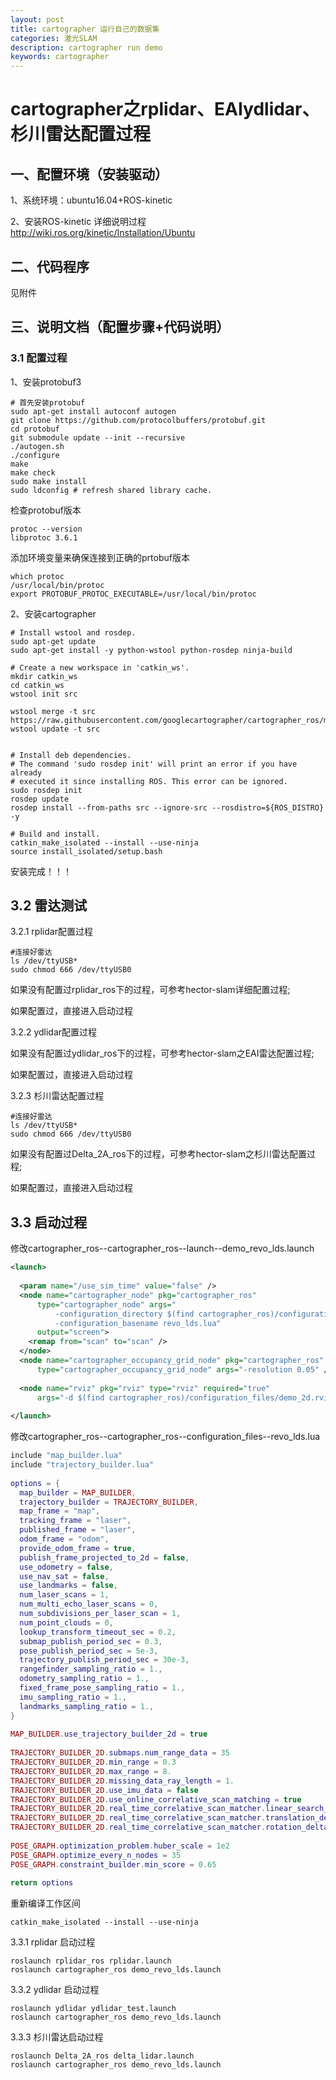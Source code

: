 ```yaml
---
layout: post
title: cartographer 运行自己的数据集
categories: 激光SLAM
description: cartographer run demo
keywords: cartographer
---
```

# cartographer之rplidar、EAIydlidar、杉川雷达配置过程

## 一、配置环境（安装驱动）

1、系统环境：ubuntu16.04+ROS-kinetic

2、安装ROS-kinetic 详细说明过程 http://wiki.ros.org/kinetic/Installation/Ubuntu

## 二、代码程序

见附件

## 三、说明文档（配置步骤+代码说明）

### 3.1 配置过程

1、安装protobuf3

```
# 首先安装protobuf
sudo apt-get install autoconf autogen
git clone https://github.com/protocolbuffers/protobuf.git
cd protobuf
git submodule update --init --recursive
./autogen.sh
./configure
make
make check
sudo make install
sudo ldconfig # refresh shared library cache.
```

检查protobuf版本

```
protoc --version
libprotoc 3.6.1
```

添加环境变量来确保连接到正确的prtobuf版本

```
which protoc
/usr/local/bin/protoc
export PROTOBUF_PROTOC_EXECUTABLE=/usr/local/bin/protoc
```

2、安装cartographer

```
# Install wstool and rosdep.
sudo apt-get update
sudo apt-get install -y python-wstool python-rosdep ninja-build

# Create a new workspace in 'catkin_ws'.
mkdir catkin_ws
cd catkin_ws
wstool init src

wstool merge -t src https://raw.githubusercontent.com/googlecartographer/cartographer_ros/master/cartographer_ros.rosinstall
wstool update -t src


# Install deb dependencies.
# The command 'sudo rosdep init' will print an error if you have already
# executed it since installing ROS. This error can be ignored.
sudo rosdep init
rosdep update
rosdep install --from-paths src --ignore-src --rosdistro=${ROS_DISTRO} -y

# Build and install.
catkin_make_isolated --install --use-ninja
source install_isolated/setup.bash

```

安装完成！！！

## 3.2 雷达测试

3.2.1 rplidar配置过程

```
#连接好雷达
ls /dev/ttyUSB*
sudo chmod 666 /dev/ttyUSB0
```

如果没有配置过rplidar_ros下的过程，可参考hector-slam详细配置过程;

如果配置过，直接进入启动过程

3.2.2 ydlidar配置过程

如果没有配置过ydlidar_ros下的过程，可参考hector-slam之EAI雷达配置过程;

如果配置过，直接进入启动过程

3.2.3 杉川雷达配置过程

```
#连接好雷达
ls /dev/ttyUSB*
sudo chmod 666 /dev/ttyUSB0
```

如果没有配置过Delta_2A_ros下的过程，可参考hector-slam之杉川雷达配置过程;

如果配置过，直接进入启动过程

## 3.3 启动过程

修改cartographer_ros--cartographer_ros--launch--demo_revo_lds.launch

```xml
<launch>
 
  <param name="/use_sim_time" value="false" />
  <node name="cartographer_node" pkg="cartographer_ros"
      type="cartographer_node" args="
          -configuration_directory $(find cartographer_ros)/configuration_files
          -configuration_basename revo_lds.lua"
      output="screen">
    <remap from="scan" to="scan" />
  </node>
  <node name="cartographer_occupancy_grid_node" pkg="cartographer_ros"
      type="cartographer_occupancy_grid_node" args="-resolution 0.05" />
 
  <node name="rviz" pkg="rviz" type="rviz" required="true"
      args="-d $(find cartographer_ros)/configuration_files/demo_2d.rviz" />
  
</launch>
```

修改cartographer_ros--cartographer_ros--configuration_files--revo_lds.lua

```lua
include "map_builder.lua"
include "trajectory_builder.lua"
 
options = {
  map_builder = MAP_BUILDER,
  trajectory_builder = TRAJECTORY_BUILDER,
  map_frame = "map",
  tracking_frame = "laser",
  published_frame = "laser",
  odom_frame = "odom",
  provide_odom_frame = true,
  publish_frame_projected_to_2d = false,
  use_odometry = false,
  use_nav_sat = false,
  use_landmarks = false,
  num_laser_scans = 1,
  num_multi_echo_laser_scans = 0,
  num_subdivisions_per_laser_scan = 1,
  num_point_clouds = 0,
  lookup_transform_timeout_sec = 0.2,
  submap_publish_period_sec = 0.3,
  pose_publish_period_sec = 5e-3,
  trajectory_publish_period_sec = 30e-3,
  rangefinder_sampling_ratio = 1.,
  odometry_sampling_ratio = 1.,
  fixed_frame_pose_sampling_ratio = 1.,
  imu_sampling_ratio = 1.,
  landmarks_sampling_ratio = 1.,
}
 
MAP_BUILDER.use_trajectory_builder_2d = true
 
TRAJECTORY_BUILDER_2D.submaps.num_range_data = 35
TRAJECTORY_BUILDER_2D.min_range = 0.3
TRAJECTORY_BUILDER_2D.max_range = 8.
TRAJECTORY_BUILDER_2D.missing_data_ray_length = 1.
TRAJECTORY_BUILDER_2D.use_imu_data = false
TRAJECTORY_BUILDER_2D.use_online_correlative_scan_matching = true
TRAJECTORY_BUILDER_2D.real_time_correlative_scan_matcher.linear_search_window = 0.1
TRAJECTORY_BUILDER_2D.real_time_correlative_scan_matcher.translation_delta_cost_weight = 10.
TRAJECTORY_BUILDER_2D.real_time_correlative_scan_matcher.rotation_delta_cost_weight = 1e-1
 
POSE_GRAPH.optimization_problem.huber_scale = 1e2
POSE_GRAPH.optimize_every_n_nodes = 35
POSE_GRAPH.constraint_builder.min_score = 0.65
 
return options
```

重新编译工作区间

```
catkin_make_isolated --install --use-ninja
```

3.3.1 rplidar 启动过程

```
roslaunch rplidar_ros rplidar.launch
roslaunch cartographer_ros demo_revo_lds.launch
```

3.3.2 ydlidar 启动过程

```
roslaunch ydlidar ydlidar_test.launch
roslaunch cartographer_ros demo_revo_lds.launch
```

3.3.3 杉川雷达启动过程

```
roslaunch Delta_2A_ros delta_lidar.launch
roslaunch cartographer_ros demo_revo_lds.launch
```


